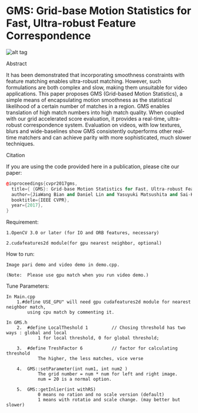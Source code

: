 # GMS: Grid-base Motion Statistics for Fast, Ultra-robust Feature Correspondence

![alt tag](http://mmcheng.net/wp-content/uploads/2017/03/dog_ours.jpg)

Abstract

It has been demonstrated that incorporating smoothness constraints with feature matching enables ultra-robust matching. However, such formulations are both complex and slow, making them unsuitable for video applications. This paper proposes GMS (Grid-based Motion Statistics), a simple means of encapsulating motion smoothness as the statistical likelihood of a certain number of matches in a region. GMS enables translation of high match numbers into high match quality. When coupled with our grid accelerated score evaluation, it provides a real-time, ultra-robust correspondence system. Evaluation on videos, with low textures, blurs and wide-baselines show GMS consistently outperforms other real-time matchers and can achieve parity with more sophisticated, much slower techniques.

Citation

If you are using the code provided here in a publication, please cite our paper: 

```cpp
@inproceedings{cvpr2017gms,
  title={ {GMS}: Grid-base Motion Statistics for Fast, Ultra-robust Feature Correspondence}, 
  author={JiaWang Bian and Daniel Lin and Yasuyuki Matsushita and Sai-Kit Yeung and Tan Dat Nguyen and Ming-Ming Cheng},
  booktitle={IEEE CVPR},
  year={2017},
}
```


Requirement:

	1.OpenCV 3.0 or later (for IO and ORB features, necessary)

	2.cudafeatures2d module(for gpu nearest neighbor, optional)

How to run:

	Image pari demo and video demo in demo.cpp.

	(Note:	Please use gpu match when you run video demo.)
	
Tune Parameters:

	In Main.cpp
		1.#define USE_GPU" will need gpu cudafeatures2d module for nearest neighbor match, 
			using cpu match by commenting it.
	
	In GMS.h
		2.	#define LocalTheshold 1			// Chosing threshold has two ways : global and local
				1 for local threshold, 0 for global threshold;
				
		3.	#define TreshFactor 6			// factor for calculating threshold
				The higher, the less matches, vice verse
				
		4. 	GMS::setParameter(int num1, int num2 )
				The grid number = num * num for left and right image.
				num = 20 is a normal option.
				
		5. 	GMS::getInlier(int withRS)
				0 means no ration and no scale version (default)
				1 means with rotatio and scale change. (may better but slower)


